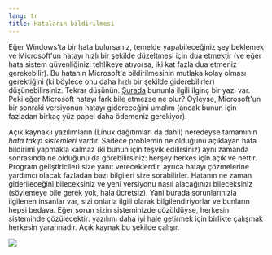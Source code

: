 ```yaml
---
lang: tr
title: Hataların bildirilmesi
---
```


Eğer Windows'ta bir hata bulursanız, temelde yapabileceğiniz şey beklemek ve Microsoft'un hatayı hızlı bir şekilde düzeltmesi için dua etmektir (ve eğer hata sistem güvenliğinizi tehlikeye atıyorsa, iki kat fazla dua etmeniz gerekebilir). Bu hatanın Microsoft'a bildirilmesinin mutlaka kolay olması gerektiğini (ki böylece onu daha hızlı bir şekilde giderebilirler) düşünebilirsiniz. Tekrar düşünün. <a href="http://www.oreillynet.com/mac/blog/2002/06/mission_impossible_submitting.html">Şurada</a> bununla ilgili ilginç bir yazı var. Peki eğer Microsoft hatayı fark bile etmezse ne olur? Öyleyse, Microsoft'un bir sonraki versiyonun hatayı gidereceğini umalım (ancak bunun için fazladan birkaç yüz papel daha ödemeniz gerekiyor).

Açık kaynaklı yazılımların (Linux dağıtımları da dahil) neredeyse tamamının <i>hata takip sistemleri</i> vardır. Sadece problemin ne olduğunu açıklayan hata bildirimi yapmakla kalmaz (ki bunun için teşvik edilirsiniz) aynı zamanda sonrasında ne olduğunu da görebilirsiniz: herşey herkes için açık ve nettir. Program geliştiricileri size yanıt vereceklerdir, ayrıca hatayı çözmelerine yardımcı olacak fazladan bazı bilgileri size sorabilirler. Hatanın ne zaman giderileceğini bileceksiniz ve yeni versiyonu nasıl alacağınızı bileceksiniz (söylemeye bile gerek yok, hala ücretsiz). Yani burada sorunlarınızla ilgilenen insanlar var, sizi onlarla ilgili olarak bilgilendiriyorlar ve bunların hepsi bedava. Eğer sorun sizin sisteminizde çözüldüyse, herkesin sisteminde çözülecektir: yazılımı daha iyi hale getirmek için birlikte çalışmak herkesin yararınadır. Açık kaynak bu şekilde çalışır.

<img src="Images/report_bugs_thumb.png" />




